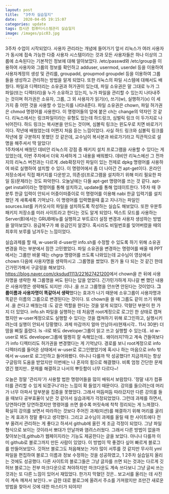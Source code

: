 ```yaml
---
layout: post
title:  "3주차 실습일지"
date:   2020-04-05 19:15:07
categories: update
tags: 컴시관 컴퓨터시스템관리 실습일지
image: /images/pic03.jpg
---
```

3주차 수업이 시작되었다. 사용자 관리라는 개념에 들어가기 앞서 리눅스가 여러 사용자가 동시에 접속 가능한 다중 사용자 시스템이라는 것과 모든 사용자들은 하나 이상의 그룹에 소속된다는 기본적인 정보에 대해 알아보았다. /etc/passwd와 /etc/group을 이용하여 사용자와 그룹의 정보를 확인하고 adduser, usermod, userdel 등을 이용하여 사용자계정의 생성 및 관리를, groupadd, groupmod groupdel 등을 이용하여 그룹들을 생성하고 관리하는 방법을 알게 되었다. 또한 리눅스의 파일 시스템에 대해서도 배웠다. 파일과 디렉터리는 소유권과 허가권이 있는데, 파일 소유권은 말 그대로 누가 그 파일(또는 디렉터리)을 누가 소유하고 있는지, 누가 파일을 관리할 수 있는지 나타내주는 것이며 허가권은 소유자, 그룹, 그 외 사용자가 읽기(r), 쓰기(w), 실행하기(x) 이 세가지 중 어떤 것을 사용할 수 있는지를 나타내준다. 파일 소유권은 chown, 파일 허가권은 chmod 명령어를 사용한다. 이 명령어들의 앞에 붙은 ch는 change의 약자인 것 같다. 리눅스에서는 링크파일이라는 유형도 있는데 하드링크, 심벌릭 링크 이 두가지로 나뉘어진다. 하드 링크는 복사본을 만드는 것이며, 심볼릭 링크는 윈도우로 치면 바로가기이다. 작년에 배웠었는데 어쩐지 처음 듣는 느낌이었다. 사실 하드 링크와 심볼릭 링크를 작년에 잘 구분하지 못했던 것 같은데, 교수님이 복사본과 바로가기라고 직관적으로 설명을 해주셔서 딱 알았다!    
1주차에서 배웠던 데비안 리눅스의 강점 중 패키지 설치 프로그램을 사용할 수 있다는 게 있었는데, 이번 주차에서 더욱 자세하게 그 내용을 배워봤다. 데비안 리눅스에선 그 전까지의 리눅스 버전과는 다르게 .deb확장자인 파일이 있는 전제로 dpkg 명령어를 사용하여 바로 실행하여 설치할 수 있다. 이 명령어에서 좀 더 나아간 건 apt-get이다. 온라인 저장소에서 직접 패키지를 다운받고, 의존성(프로그램을 설치하기 위해 미리 필요한 파일 등)문제라는 것도 파악한다. 오늘날에는 다들 apt-get 명령어를 쓰는 것 같다. apt-get install이라는 명령어를 통해 설치하고, update를 통해 업데이트한다. 1주차 때 쿠분투 한글 입력이 안되서 어중이떠중이로 이 명령어를 이용해 nabi 한글 입력기를 설치했던 게 새록새록 기억났다. 이 명령어를 입력했을때 흝고 지나가는 파일인 sources.list를 카카오사의 파일을 설치하도록 작성하는 실습도 해보았다. 또한 우분투 패키지 저장소를 미러 사이트라고 한다는 것도 알게 되었다.
텍스트 모드를 사용하는 Server(B)에서는 GRUB메뉴를 실행하고 부트로더 설정 변경과 사용자 생성하는 방법을 알아보았다. 응급복구가 왜 응급인지 알겠다. 혹시라도 비밀번호를 잊어버렸을 때의 최후의 보루를 남겨두는 느낌이었다.
        
실습과제를 할 때, w-user와 d-user만 info.sh를 수정할 수 있도록 하기 위해 소유권 변경을 하는 부분에서 잠깐 고민했었다. 파일 소유권을 변경하는 명령어를 배울 때 PPT에서는 그룹만 바꿀 때는 chgrp 명령어를 쓰도록 나와있는데 교수님이 영상에서 chown 다음에 사용자명을 생략하시고 .그룹명을 썼었다. 뭔가 둘 다 되는 것 같긴 한데 긴가민가해서 구글링을 해보았다. <https://blog.naver.com/cksdud1113/221627421200>에서 chown을 쓴 뒤에 사용자명을 생략한 채 그룹명을 써도 된다는 답을 얻었다. 긴가민가하게 지나갈 뻔 했던 내용은 사용자명은 생략해도 되지만 :이나 .을 쓰고 그룹명을 안쓰면 안된다는 것이었다. **그룹이름과 사용자명이 똑같아서 생략**했다는 효과가 나기 때문에 소유그룹이 사용자명과 똑같은 이름의 그룹으로 변경된다는 것이다. 또 chown을 쓸 때 그룹도 같이 쓰기 위해서 .을 쓴다고 배웠는데 :도 같은 역할을 한다는 것을 알게 되었다. 
막혔던 부분이 한 가지 더 있었다. info.sh 파일을 실행하는 데 처음엔 root계정으로 로그인 한 상태로 캡쳐했지만 w-user계정으로도 실행할 수 있다는 것을 캡쳐하기 위해 로그인하고, 실행시키려는데 실행이 안되서 당황했다. 과제 마감까지 얼마 안남아서(현재시각.. 11시 30분) 더 땀을 삐질 흘렸다. ls -il로 봐도 developer그룹이 읽고 쓰고 실행할 수 있는데.. id w-user로 봐도 developer그룹에 멀쩡히 잘 속해있는데.. 왜이러지?하고 계속 건들여보다가 info 디렉터리도 허가권을 변경했다는 게 기억났다. 경로를 보니 root계정으로 info 디렉터리를 들어온 상태에서 w-user로 로그인했었기에 혹시나 하는 마음으로 info 밖에서 w-user로 로그인하고 들어와봤다. 아니나 다를까 딱 성공했다!! 지금까지는 항상 구글링의 도움을 받았지만 이번에는 나 혼자의 힘으로 해결했다. 비록 엄청 간단한 문제였긴 했지만.. 문제를 해결하고 나서의 뿌듯함이 너무 다르다~!

오늘은 정말 '관리자'가 사용할 법한 명령어들을 많이 배워서 보람찼다. '정말 내가 컴퓨터를 관리할 수 있게 되겠구나'라는 느낌이 확 들었기 때문이다. 강의를 들으려는데 머리가 너무 아파서 앞부분을 집중을 못했었다. 그래서 떠듬떠듬 따라갔지만 다른 강의를 들을 때보다 공부효율이 낮은 것 같아서 실습과제가 걱정되었었다. 그런데 과제를 하면서, 당연하다면 당연하겠지만 명령어를 쓰면 쓸수록 머릿속에 착착 정리되는 게 느껴졌다. 확실히 강의를 보면서 따라하는 것보다 주어진 과제(미션)를 해결하기 위해 머리를 굴리는 게 효과가 정말 좋다고 생각했다. 그리고 교수님이 과제를 올릴 때 한 사이트에다 전부 올려서 관리하는 게 좋다고 하셔서 github에 올린 게 조금 걱정이 되었다. 그냥 파일형식으로 보이는 것이라서 뽀대가 안날까봐 염려스러웠다. 그래서 다른 방법이 없을까 찾아보는데,github가 웹페이지라는 기능도 제공한다는 글을 보았다. 아니나 다를까 이미 github로 블로그까지 만든 사람이 있었다. 이 방법이 딱 좋겠다 싶어 빠르게 블로그를 만들어보았다. 깃허브 블로그도 처음해보는 거라 많이 서투를 것 같지만 무사히 yml파일을 편집하여 블로그 이름과 정보 수정하는 것을 성공하였고, 1 2주차 실습일지 올리는 것에도 성공했다. 다른 사이트의 블로그들은 그냥 글자를 쓰면 되는 것과는 다르게 깃허브 블로그는 전부 마크다운으로 쳐야하지만 마크다운도 계속 쓰다보니 그냥 글씨 쓰는 것과는 또 다른 느낌이 있어서 재밌었다. 한가지 막혔던 것은.. 보고서를 올리는 데 사진이 계속 깨져서 보인다..ㅠ 급한 대로 블로그에 올려서 주소를 가져왔지만 조만간 새로운 방법을 찾아서 깃에 대한 마스터가 되야지!